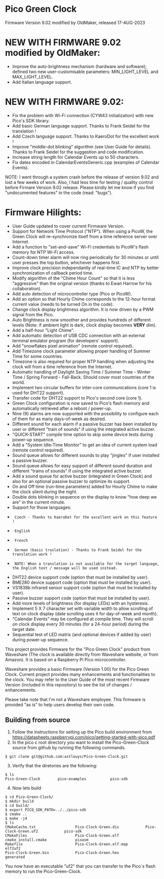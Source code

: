 # Pico Green Clock
Firmware Version 9.02 modified by OldMaker, released 17-AUG-2023


NEW WITH FIRMWARE 9.02 modified by OldMaker:
============================================
- Improve the auto-brightness mechanism (hardware and software); defined two new user-customisable parameters: MIN_LIGHT_LEVEL and MAX_LIGHT_LEVEL.
- Add Italian language support.


NEW WITH FIRMWARE 9.02:
=======================
- Fix the problem with Wi-Fi connection (CYW43 initialization) with new Pico's SDK library.
- Add basic German language support. Thanks to Frank Seidel for the translation !
- Add Czech language support. Thanks to KaeroDot for the excellent work !
- Improve "middle-dot blinking" algorithm (see User Guide for details). Thanks to Frank Seidel for the suggestion and code modification.
- Increase string length for Calendar Events up to 50 characters.
- Fix dates encoded in CalendarEventsGeneric.cpp (examples of Calendar Events).

NOTE: I went through a system crash before the release of version 9.02 and lost a few weeks of work. Also, I had less time for testing / quality control
      before Firmare Version 9.02 release. Please kindly let me know if you find "undocumented features" in the code (read: "bugs").


Firmware Hilights:
==================
- User Guide updated to cover current Firmware Version.
- Support for Network Time Protocol ("NTP"). When using a PicoW, the Green Clock will re-synchronize itself from a time reference server over Internet.
- Add a function to "set-and-save" Wi-Fi credentials to PicoW's flash memory for NTP Wi-Fi access.
- Count-down timer alarm will now ring periodically for 30 minutes or until user presses the top button, whichever happens first.
- Improve clock precision independantly of real-time IC and NTP by better synchronization of callback period time.
- Modify algorithm of the "Chime Hour Count" so that it is less "aggressive" than the original version (thanks to Ewan Harrow for his collaboration).
- Add auto detection of microcontroller type (Pico or PicoW).
- Add an option so that Hourly Chime corresponds to the 12-hour format current value (needs to be turned On in the code).
- Change clock display brightness algorithm. It is now driven by a PWM signal from the Pico.
- Auto Brightness is now smoother and provides hundreds of different levels (Note: if ambient light is dark, clock display becomes **VERY** dim).
- Add a half-hour "Light Chime".
- Add automatic detection of USB CDC connection with an external terminal emulator program (for developers' support).
- Add "snowflakes pixel animation" (remote control required).
- Add Timezone clock parameter allowing proper handling of Summer Time for some countries.
- Timezone is also required for proper NTP handling when adjusting the clock will from a time reference from the Internet.
- Automatic handling of Daylight Saving Time / Summer Time - Winter Time / Spring Forward - Fall-Back. Should cover most countries of the world.
- Implement two circular buffers for inter-core communications (core 1 is used for DHT22 support).
- Transfer code for DHT22 support to Pico's second core (core 1).
- Green Clock configuration is now saved to Pico's flash memory and automatically retrieved after a reboot / power-up.
- Nine (9) alarms are now supported with the possibility to configure each of them for as many days-of-week as desired.
- Different sound for each alarm if a passive buzzer has been installed by user or different "train of sounds" if using the integrated active buzzer.
- "QUICK-START" compile time option to skip some device tests during power-up sequence.
- Add a "System Idle-Time Monitor" to get an idea of current system load (remote control required).
- Sound queue allows for different sounds to play "jingles" if user installed a passive buzzer.
- Sound queue allows for easy support of different sound duration and different "trains of sounds" if using the integrated active buzzer.
- Add a sound queue for active buzzer (integrated in Green Clock) and also for an optional passive buzzer to optimize its support. 
- On and Off time (run-time parameters) added for Hourly Chime to make the clock silent during the night.
- Double dots blinking in sequence on the display to know "how deep we are" in the current minute.
- Support for those languages:
-      Czech - Thanks to KaeroDot for the excellent work on this feature !
-      English
-      French
-      German (basic traslation) - Thanks to Frank Seidel for the translation work !
-      NOTE: When a translation is not available for the target language, the English text / message will be used instead.
- DHT22 device support code (option that must be installed by user).
- BME280 device support code (option that must be installed by user).
- VS1838b infrared sensor support code (option that must be installed by user).
- Passive buzzer support code (option that must be installed by user).
- Add more levels of brightness (for display LEDs) with an hysteresis.
- Implement 5 X 7 character set with variable width to allow scrolling of text on clock display (date scrolling uses it for day-of-week and month).
- "Calendar Events" may be configured at compile time. They will scroll on clock display every 30 minutes (for a 24-hour period) during the target date.
- Sequential test of LED matrix (and optional devices if added by user) during power-up sequence.

This project provides Firmware for the "Pico Green Clock" product from Waveshare (The clock is available directly from Waveshare website, or from Amazon).
It is based on a Raspberry Pi Pico microcontroller.

Waveshare provides a basic Firmware (Version 1.00) for the Pico Green Clock. Current project provides many enhancements and functionalities to the clock.
You may refer to the User Guide of the most recent Firmware Version (included in this repository) to see the list of changes / enhancements.

Please take note that I'm not a Waveshare employee. This firmware is provided "as is" to help users develop their own code.

## Building from source
1. Follow the instructions for setting up the Pico build environment from https://datasheets.raspberrypi.com/pico/getting-started-with-pico.pdf
2. In the pico c root directory you want to install the Pico-Green-Clock source from github by running the following commands.
```
$ git clone git@github.com:astlouys/Pico-Green-Clock.git
```
3. Verify that the diretories are the following:
```
$ ls
Pico-Green-Clock        pico-examples           pico-sdk
```
4. Now lets build
```
$ cd Pico-Green-Clock/
$ mkdir build
$ cd build/
$ export PICO_SDK_PATH=../../pico-sdk
$ cmake ..
$ make -j4
$ ls
CMakeCache.txt                  Pico-Clock-Green.dis            Pico-Clock-Green.uf2            pico-sdk
CMakeFiles                      Pico-Clock-Green.elf            cmake_install.cmake             pioasm
Makefile                        Pico-Clock-Green.elf.map        elf2uf2
Pico-Clock-Green.bin            Pico-Clock-Green.hex            generated
```
You now have an executable "uf2" that you can transfer to the Pico`s flash memory to run the Pico-Green-Clock.
